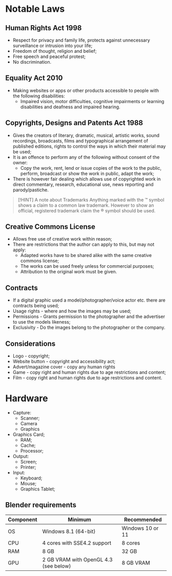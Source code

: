# Notable Laws
## Human Rights Act 1998
- Respect for privacy and family life, protects against unnecessary surveillance or intrusion into your life;
- Freedom of thought, religion and belief;
- Free speech and peaceful protest;
- No discrimination.
## Equality Act 2010
- Making websites or apps or other products accessible to people with the following disabilities:
	- Impaired vision, motor difficulties, cognitive impairments or learning disabilities and deafness and impaired hearing.
## Copyrights, Designs and Patents Act 1988
- Gives the creators of literary, dramatic, musical, artistic works, sound recordings, broadcasts, films and typographical arrangement of published editions, rights to control the ways in which their material may be used;
- It is an offence to perform any of the following without consent of the owner:
	- Copy the work, rent, lend or issue copies of the work to the public, perform, broadcast or show the work in public, adapt the work;
- There is however fair dealing which allows use of copyrighted work in direct commentary, research, educational use, news reporting and parody/pastiche.

> [!HINT] A note about Trademarks
> Anything marked with the ™ symbol shows a claim to a common law trademark. However to show an official, registered trademark claim the ® symbol should be used.

## Creative Commons License
- Allows free use of creative work within reason;
- There are restrictions that the author can apply to this, but may not apply:
	- Adapted works have to be shared alike with the same creative commons license;
	- The works can be used freely unless for commercial purposes;
	- Attribution to the original work must be given.
## Contracts
- If a digital graphic used a model/photographer/voice actor etc. there are contracts being used;
- Usage rights - where and how the images may be used;
- Permissions - Grants permission to the photographer and the advertiser to use the models likeness;
- Exclusivity - Do the images belong to the photographer or the company.
## Considerations
- Logo - copyright;
- Website button - copyright and accessibility act;
- Advert/magazine cover - copy any human rights
- Game - copy right and human rights due to age restrictions and content;
- Film - copy right and human rights  due to age restrictions and content.
# Hardware
- Capture:
	- Scanner;
	- Camera
	- Graphics
- Graphics Card;
	- RAM;
	- Cache;
	- Processor;
- Output:
	- Screen;
	- Printer;
- Input:
	- Keyboard;
	- Mouse;
	- Graphics Tablet;

## Blender requirements
| Component | Minimum                               | Recommended      |
| --------- | ------------------------------------- | ---------------- |
| OS        | Windows 8.1 (64-bit)                  | Windows 10 or 11 |
| CPU       | 4 cores with SSE4.2 support           | 8 cores          |
| RAM       | 8 GB                                  | 32 GB            |
| GPU       | 2 GB VRAM with OpenGL 4.3 (see below) | 8 GB VRAM        |
